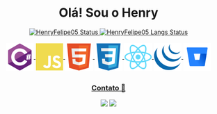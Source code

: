 <h1 align="center">Olá! Sou o Henry</h1>

<div align="center">
  <a href="https://github.com/HenryFelipe05">
  <img height="180em" src="https://github-readme-stats.vercel.app/api?username=HenryFelipe05&show_icons=true&theme=dark" alt="HenryFelipe05 Status"/>
  <img height="180em" src="https://github-readme-stats.vercel.app/api/top-langs?username=HenryFelipe05&show_icons=true&locale=en&layout=compact&theme=dark" alt="HenryFelipe05 Langs Status"/>
</div>
    
<div align="center"><br>
      <img align="center" alt="Csharp" height="64" src="https://raw.githubusercontent.com/devicons/devicon/master/icons/csharp/csharp-original.svg">
      <img align="center" alt="Js" height="64" src="https://raw.githubusercontent.com/devicons/devicon/master/icons/javascript/javascript-plain.svg">
      <img align="center" alt="HTML" height="64" src="https://raw.githubusercontent.com/devicons/devicon/master/icons/html5/html5-original.svg">
      <img align="center" alt="CSS" height="64" src="https://raw.githubusercontent.com/devicons/devicon/master/icons/css3/css3-original.svg">
      <img align="center" alt="React" height="64" src="https://raw.githubusercontent.com/devicons/devicon/master/icons/react/react-original.svg"> 
      <img align="center" alt="React" height="64" src="https://raw.githubusercontent.com/devicons/devicon/master/icons/jquery/jquery-original.svg"> 
<img align="center" alt="React" height="64" src="https://raw.githubusercontent.com/devicons/devicon/master/icons/bitbucket/bitbucket-original.svg"> 
</div>

##

<h3 align="center">Contato 📧</h3>
<div align="center">
      <a href="mailto:henry.oliveira11@etec.sp.gov.br"><img src="https://img.shields.io/badge/-Email-%23333?style=for-the-badge&logoColor=white" target="_blank"></a>
      <a href="https://www.linkedin.com/in/henry-felipe-bense-739644293/" target="_blank"><img src="https://img.shields.io/badge/-LinkedIn-%230077B5?style=for-the-badge&logo=linkedin&logoColor=white" target="_blank"></a> 
</div>



